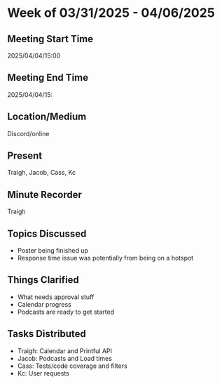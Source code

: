 # Week of 03/31/2025 - 04/06/2025

## Meeting Start Time

2025/04/04/15:00

## Meeting End Time

2025/04/04/15:

## Location/Medium

Discord/online

## Present

Traigh, Jacob, Cass, Kc

## Minute Recorder

Traigh

## Topics Discussed

- Poster being finished up
- Response time issue was potentially from being on a hotspot

## Things Clarified

- What needs approval stuff
- Calendar progress
- Podcasts are ready to get started

## Tasks Distributed

- Traigh: Calendar and Printful API
- Jacob: Podcasts and Load times
- Cass: Tests/code coverage and filters
- Kc: User requests 